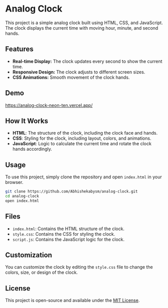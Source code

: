 
# Analog Clock

This project is a simple analog clock built using HTML, CSS, and JavaScript. The clock displays the current time with moving hour, minute, and second hands.

## Features

- **Real-time Display:** The clock updates every second to show the current time.
- **Responsive Design:** The clock adjusts to different screen sizes.
- **CSS Animations:** Smooth movement of the clock hands.

## Demo

https://analog-clock-neon-ten.vercel.app/

## How It Works

- **HTML**: The structure of the clock, including the clock face and hands.
- **CSS**: Styling for the clock, including layout, colors, and animations.
- **JavaScript**: Logic to calculate the current time and rotate the clock hands accordingly.

## Usage

To use this project, simply clone the repository and open `index.html` in your browser.

```bash
git clone https://github.com/Abhishekabysm/analog-clock.git
cd analog-clock
open index.html
```

## Files

- `index.html`: Contains the HTML structure of the clock.
- `style.css`: Contains the CSS for styling the clock.
- `script.js`: Contains the JavaScript logic for the clock.

## Customization

You can customize the clock by editing the `style.css` file to change the colors, size, or design of the clock.

## License

This project is open-source and available under the [MIT License](LICENSE).


